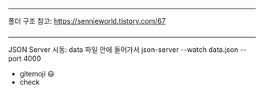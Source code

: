 ###

---

폴더 구조 참고: https://sennieworld.tistory.com/67

###

---

JSON Server 시동: data 파일 안에 들어가서 json-server --watch data.json --port 4000

- gitemoji
  :smiley:
- check
